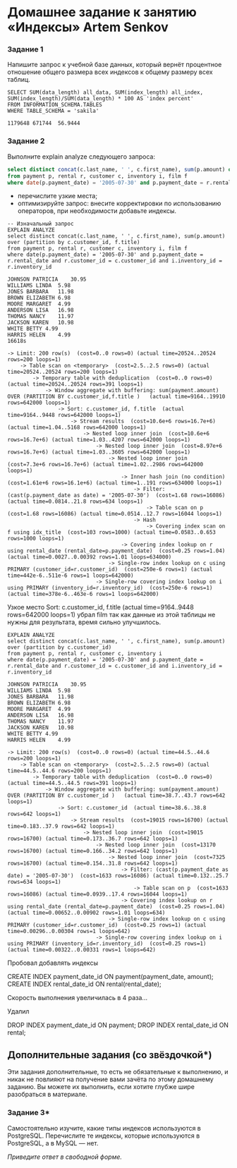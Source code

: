 # Домашнее задание к занятию «Индексы» Artem Senkov

### Задание 1

Напишите запрос к учебной базе данных, который вернёт процентное отношение общего размера всех индексов к общему размеру всех таблиц.

```
SELECT SUM(data_length) all_data, SUM(index_length) all_index, SUM(index_length)/SUM(data_length) * 100 AS 'index percent'
FROM INFORMATION_SCHEMA.TABLES
WHERE TABLE_SCHEMA = 'sakila'
```
```
1179648	671744	56.9444
```


### Задание 2

Выполните explain analyze следующего запроса:
```sql
select distinct concat(c.last_name, ' ', c.first_name), sum(p.amount) over (partition by c.customer_id, f.title)
from payment p, rental r, customer c, inventory i, film f
where date(p.payment_date) = '2005-07-30' and p.payment_date = r.rental_date and r.customer_id = c.customer_id and i.inventory_id = r.inventory_id
```
- перечислите узкие места;
- оптимизируйте запрос: внесите корректировки по использованию операторов, при необходимости добавьте индексы.

```
-- Изначальный запрос
EXPLAIN ANALYZE
select distinct concat(c.last_name, ' ', c.first_name), sum(p.amount) over (partition by c.customer_id, f.title)
from payment p, rental r, customer c, inventory i, film f
where date(p.payment_date) = '2005-07-30' and p.payment_date = r.rental_date and r.customer_id = c.customer_id and i.inventory_id = r.inventory_id

JOHNSON PATRICIA	30.95
WILLIAMS LINDA	5.98
JONES BARBARA	11.98
BROWN ELIZABETH	6.98
MOORE MARGARET	4.99
ANDERSON LISA	16.98
THOMAS NANCY	11.97
JACKSON KAREN	10.98
WHITE BETTY	4.99
HARRIS HELEN	4.99
16618s

-> Limit: 200 row(s)  (cost=0..0 rows=0) (actual time=20524..20524 rows=200 loops=1)
    -> Table scan on <temporary>  (cost=2.5..2.5 rows=0) (actual time=20524..20524 rows=200 loops=1)
        -> Temporary table with deduplication  (cost=0..0 rows=0) (actual time=20524..20524 rows=391 loops=1)
            -> Window aggregate with buffering: sum(payment.amount) OVER (PARTITION BY c.customer_id,f.title )   (actual time=9164..19910 rows=642000 loops=1)
                -> Sort: c.customer_id, f.title  (actual time=9164..9448 rows=642000 loops=1)
                    -> Stream results  (cost=10.6e+6 rows=16.7e+6) (actual time=1.04..5168 rows=642000 loops=1)
                        -> Nested loop inner join  (cost=10.6e+6 rows=16.7e+6) (actual time=1.03..4207 rows=642000 loops=1)
                            -> Nested loop inner join  (cost=8.97e+6 rows=16.7e+6) (actual time=1.03..3605 rows=642000 loops=1)
                                -> Nested loop inner join  (cost=7.3e+6 rows=16.7e+6) (actual time=1.02..2986 rows=642000 loops=1)
                                    -> Inner hash join (no condition)  (cost=1.61e+6 rows=16.1e+6) (actual time=1..191 rows=634000 loops=1)
                                        -> Filter: (cast(p.payment_date as date) = '2005-07-30')  (cost=1.68 rows=16086) (actual time=0.0814..21.8 rows=634 loops=1)
                                            -> Table scan on p  (cost=1.68 rows=16086) (actual time=0.0514..12.7 rows=16044 loops=1)
                                        -> Hash
                                            -> Covering index scan on f using idx_title  (cost=103 rows=1000) (actual time=0.0583..0.653 rows=1000 loops=1)
                                    -> Covering index lookup on r using rental_date (rental_date=p.payment_date)  (cost=0.25 rows=1.04) (actual time=0.0027..0.00392 rows=1.01 loops=634000)
                                -> Single-row index lookup on c using PRIMARY (customer_id=r.customer_id)  (cost=250e-6 rows=1) (actual time=442e-6..511e-6 rows=1 loops=642000)
                            -> Single-row covering index lookup on i using PRIMARY (inventory_id=r.inventory_id)  (cost=250e-6 rows=1) (actual time=378e-6..463e-6 rows=1 loops=642000)

```
Узкое место 
Sort: c.customer_id, f.title  (actual time=9164..9448 rows=642000 loops=1)
убрал film так как данные из этой таблицы не нужны для результата, время сильно улучшилось.

```
EXPLAIN ANALYZE                            
select distinct concat(c.last_name, ' ', c.first_name), sum(p.amount) over (partition by c.customer_id)
from payment p, rental r, customer c, inventory i
where date(p.payment_date) = '2005-07-30' and p.payment_date = r.rental_date and r.customer_id = c.customer_id and i.inventory_id = r.inventory_id

JOHNSON PATRICIA	30.95
WILLIAMS LINDA	5.98
JONES BARBARA	11.98
BROWN ELIZABETH	6.98
MOORE MARGARET	4.99
ANDERSON LISA	16.98
THOMAS NANCY	11.97
JACKSON KAREN	10.98
WHITE BETTY	4.99
HARRIS HELEN	4.99

-> Limit: 200 row(s)  (cost=0..0 rows=0) (actual time=44.5..44.6 rows=200 loops=1)
    -> Table scan on <temporary>  (cost=2.5..2.5 rows=0) (actual time=44.5..44.6 rows=200 loops=1)
        -> Temporary table with deduplication  (cost=0..0 rows=0) (actual time=44.5..44.5 rows=391 loops=1)
            -> Window aggregate with buffering: sum(payment.amount) OVER (PARTITION BY c.customer_id )   (actual time=38.7..43.7 rows=642 loops=1)
                -> Sort: c.customer_id  (actual time=38.6..38.8 rows=642 loops=1)
                    -> Stream results  (cost=19015 rows=16700) (actual time=0.183..37.9 rows=642 loops=1)
                        -> Nested loop inner join  (cost=19015 rows=16700) (actual time=0.173..36.7 rows=642 loops=1)
                            -> Nested loop inner join  (cost=13170 rows=16700) (actual time=0.166..34.2 rows=642 loops=1)
                                -> Nested loop inner join  (cost=7325 rows=16700) (actual time=0.154..31.8 rows=642 loops=1)
                                    -> Filter: (cast(p.payment_date as date) = '2005-07-30')  (cost=1633 rows=16086) (actual time=0.132..25.7 rows=634 loops=1)
                                        -> Table scan on p  (cost=1633 rows=16086) (actual time=0.0939..17.4 rows=16044 loops=1)
                                    -> Covering index lookup on r using rental_date (rental_date=p.payment_date)  (cost=0.25 rows=1.04) (actual time=0.00652..0.00902 rows=1.01 loops=634)
                                -> Single-row index lookup on c using PRIMARY (customer_id=r.customer_id)  (cost=0.25 rows=1) (actual time=0.00296..0.00304 rows=1 loops=642)
                            -> Single-row covering index lookup on i using PRIMARY (inventory_id=r.inventory_id)  (cost=0.25 rows=1) (actual time=0.00322..0.00331 rows=1 loops=642)

```

Пробовал добавлять индексы 

CREATE INDEX payment_date_id ON payment(payment_date, amount);
CREATE INDEX rental_date_id ON rental(rental_date);

Скорость выполнения увеличилась в 4 раза... 

Удалил 

DROP INDEX payment_date_id ON payment;
DROP INDEX rental_date_id ON rental;



## Дополнительные задания (со звёздочкой*)
Эти задания дополнительные, то есть не обязательные к выполнению, и никак не повлияют на получение вами зачёта по этому домашнему заданию. Вы можете их выполнить, если хотите глубже шире разобраться в материале.

### Задание 3*

Самостоятельно изучите, какие типы индексов используются в PostgreSQL. Перечислите те индексы, которые используются в PostgreSQL, а в MySQL — нет.

*Приведите ответ в свободной форме.*
